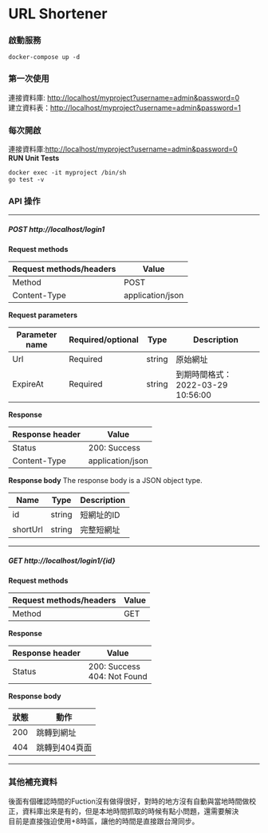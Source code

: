 # URL Shortener
### 啟動服務
```
docker-compose up -d
```
### 第一次使用
連接資料庫: <http://localhost/myproject?username=admin&password=0>  
建立資料表：<http://localhost/myproject?username=admin&password=1>

### 每次開啟
連接資料庫:<http://localhost/myproject?username=admin&password=0>  
**RUN Unit Tests**
```
docker exec -it myproject /bin/sh
go test -v
```

### API 操作

----
##### POST http://localhost/login1

**Request methods**

| Request methods/headers | Value |
| ------------- | ------------------------------ |
| Method      | POST       |
| Content-Type   | application/json     |

**Request parameters**

| Parameter name | Required/optional | Type | Description |
| --------- | ------------ |------ |------------ |
| Url      | Required    |	string    |原始網址    |
| ExpireAt   | Required  |	string    | 到期時間格式：2022-03-29 10:56:00    |

**Response**

| Response header | Value |
| ------------- | ------------------------------ |
| Status  | 200: Success       |
| Content-Type   | application/json     |

**Response body**
The response body is a JSON object type.

| Name | Type | Description |
| --------- |------ |------------ |
| id      |	string    |短網址的ID    |
| shortUrl  |	string |完整短網址|

----

##### GET http://localhost/login1/{id}

**Request methods**

| Request methods/headers | Value |
| ------------- | ------------------------------ |
| Method      | GET       |


**Response**

| Response header | Value |
| ------------- | ------------------------------ |
| Status  | 200: Success<br>404: Not Found|


**Response body**

| 狀態 |動作|
| ------------- | ------------------------------ |
| 200  | 跳轉到網址|
| 404  | 跳轉到404頁面|

----
### 其他補充資料
後面有個確認時間的Fuction沒有做得很好，對時的地方沒有自動與當地時間做校正，資料庫出來是有的，但是本地時間抓取的時候有點小問題，還需要解決  
目前是直接強迫使用+8時區，讓他的時間是直接跟台灣同步。
